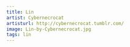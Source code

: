 ```yaml
---
title: Lin
artist: Cybernecrocat
artisturl: http://cybernecrocat.tumblr.com/
image: Lin-by-Cybernecrocat.jpg
tags: lin
---
```

